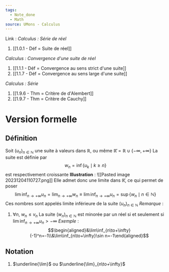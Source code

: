 ```yaml
---
tags:
  - Note_done
  - Math
source: UMons - Calculus
---
```


Link :
_Calculus : Série de réel_
1. [[1.0.1 - Déf = Suite de réel]]

_Calculus : Convergence d'une suite de réel_
1. [[1.1.1 - Déf = Convergence au sens strict d'une suite]]
1. [[1.1.7 - Déf = Convergence au sens large d'une suite]]

_Calculus : Série_
1. [[1.9.6 - Thm = Critère de d'Alembert]]
2. [[1.9.7 - Thm = Critère de Cauchy]]



# Version formelle
## Définition
Soit $(u_n)_{n \in \mathbb{N}}$ une suite à valeurs dans $\mathbb{R}$, ou même $\mathbb{\bar R} = \mathbb{R} \cup \{-\infty, +\infty\}$
La suite est définie par $$w_n=\inf\{u_k\mid k\geq n\}$$ est respectivement croissante
**Illustration** :
![[Pasted image 20231204110727.png]]
Elle admet donc une limite dans $\mathbb{\bar R}$, ce qui permet de poser $$\lim\inf_{n\to+\infty}u_n=\lim_{n\to+\infty}w_n \equiv \lim\inf_{n\to+\infty}u_n=\sup\{w_n\mid n\in\mathbb{N}\}$$
Ces nombres sont appelés limite inférieure de la suite $(u_n)_{n \in \mathbb{N}}$
_Remarque_ :
1. $\forall n,\ w_n \le v_n$ 
La suite $(w_n)_{n \in \mathbb{N}}$ est minorée par un réel si et seulement si $\lim\inf_{n\to+\infty}u_n > -\infty$ 
_Exemple_ : $$\begin{aligned}&\lim\inf_{n\to+\infty}(-1)^n=-1\\&\lim\inf_{n\to+\infty}\sin n=-1\end{aligned}$$

## Notation
1. $\underline{\lim}$ ou $\underline{\lim}_{n\to+\infty}$